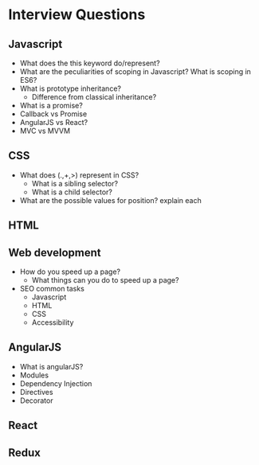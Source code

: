 # Interview Questions

## Javascript
- What does the this keyword do/represent?
- What are the peculiarities of scoping in Javascript? What is scoping in ES6?
- What is prototype inheritance? 
    * Difference from classical inheritance?
- What is a promise?
- Callback vs Promise
- AngularJS vs React?
- MVC vs MVVM


## CSS
- What does (.,+,>) represent in CSS?
    * What is a sibling selector?
    * What is a child selector?
- What are the possible values for position? explain each

## HTML

## Web development
- How do you speed up a page?
    * What things can you do to speed up a page?
- SEO common tasks
    * Javascript
    * HTML
    * CSS
    * Accessibility

## AngularJS
- What is angularJS?
- Modules
- Dependency Injection
- Directives
- Decorator

## React

## Redux


